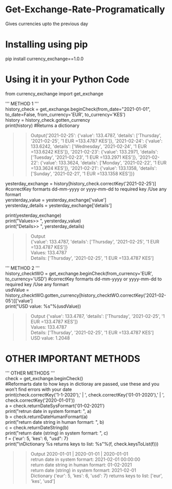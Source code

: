 # Get-Exchange-Rate-Programatically
Gives currencies upto the previous day <br/>

# Installing using pip
pip install currency_exchange==1.0.0<br/>


# Using it in your Python Code

from currency_exchange import get_exchange<br/>

''' METHOD 1 '''<br/>
history_check = get_exchange.beginCheck(from_date="2021-01-01", to_date=False, from_currency='EUR', to_currency='KES')<br/>
history = history_check.gotten_currency<br/>
print(history) #Returns a dictionary<br/>

>>Output{'2021-02-25': {'value': 133.4787, 'details': ['Thursday', '2021-02-25', '1 EUR =133.4787 KES']}, '2021-02-24': {'value': 133.6242, 'details': ['Wednesday', '2021-02-24', '1 EUR =133.6242 KES']}, '2021-02-23': {'value': 133.2971, 'details': ['Tuesday', '2021-02-23', '1 EUR =133.2971 KES']}, '2021-02-22': {'value': 133.3624, 'details': ['Monday', '2021-02-22', '1 EUR =133.3624 KES']}, '2021-02-21': {'value': 133.1358, 'details': ['Sunday', '2021-02-21', '1 EUR =133.1358 KES']}}

yesterday_exchange = history[history_check.correctKey('2021-02-25')] #correctKey formarts dd-mm-yyyy or yyyy-mm-dd to required key /Use any formart<br/>
yersterday_value = yesterday_exchange['value']<br/>
yersterday_details = yesterday_exchange['details']<br/>

print(yesterday_exchange)<br/>
print("Values>> ", yersterday_value)<br/>
print("Details>> ", yersterday_details)<br/>

>>Output <br/>
{'value': 133.4787, 'details': ['Thursday', '2021-02-25', '1 EUR =133.4787 KES']}<br/>
Values:   133.4787<br/>
Details:   ['Thursday', '2021-02-25', '1 EUR =133.4787 KES']<br/>


''' METHOD 2 '''<br/>
history_checktWO = get_exchange.beginCheck(from_currency='EUR', to_currency='USD') #correctKey formarts dd-mm-yyyy or yyyy-mm-dd to required key /Use any formart<br/>
usdValue = history_checktWO.gotten_currency[history_checktWO.correctKey('2021-02-05')]['value']<br/>
print("USD value: %s"%(usdValue))<br/>


>>Output
{'value': 133.4787, 'details': ['Thursday', '2021-02-25', '1 EUR =133.4787 KES']}<br/>
Values:   133.4787<br/>
Details:   ['Thursday', '2021-02-25', '1 EUR =133.4787 KES']<br/>
USD value: 1.2048<br/>


# OTHER IMPORTANT METHODS<br/>

''' OTHER METHODS '''<br/>
check = get_exchange.beginCheck()<br/>
#Reformarts date to how keys in dictioray are passed, use these and you won't find errors with your date<br/>
print(check.correctKey('1-1-2020'),' | ', check.correctKey('01-01-2020'),' | ', check.correctKey('2020-01-01'))<br/>
a = check.returnDateSysFormart('01-02-2021')<br/>
print("retrun date in system formart: ", a)<br/>
b = check.returnDateHumanFormart(a)<br/>
print("return date string in human formart: ", b)<br/>
c = check.returnDateString(b)<br/>
print("return date (string) in system formart: ", c)<br/>
f = {'eur': 5, 'kes': 6, "usd": 7}<br/>
print("\nDictionary %s returns keys to list: %s"%(f, check.keysToList(f)))<br/>

>>Output
2020-01-01  |  2020-01-01  |  2020-01-01 <br/>
retrun date in system formart:  2021-02-01 00:00:00 <br/>
return date string in human formart:  01-02-2021 <br/>
return date (string) in system formart:  2021-02-01 <br/>
Dictionary {'eur': 5, 'kes': 6, 'usd': 7} returns keys to list: ['eur', 'kes', 'usd'] <br/>




